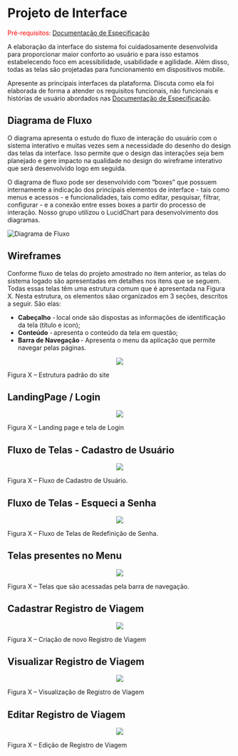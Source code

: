 
# Projeto de Interface

<span style="color:red">Pré-requisitos: <a href="2-Especificação do Projeto.md"> Documentação de Especificação</a></span>

A elaboração da interface do sistema foi cuidadosamente desenvolvida para proporcionar maior conforto ao usuário e para isso estamos estabelecendo foco em acessibilidade, usabilidade e agilidade. Além disso, todas as telas são projetadas para funcionamento em dispositivos mobile.

Apresente as principais interfaces da plataforma. Discuta como ela foi elaborada de forma a atender os requisitos funcionais, não funcionais e histórias de usuário abordados nas <a href="2-Especificação do Projeto.md"> Documentação de Especificação</a>.

## Diagrama de Fluxo

O diagrama apresenta o estudo do fluxo de interação do usuário com o sistema interativo e  muitas vezes sem a necessidade do desenho do design das telas da interface. Isso permite que o design das interações seja bem planejado e gere impacto na qualidade no design do wireframe interativo que será desenvolvido logo em seguida.

O diagrama de fluxo pode ser desenvolvido com “boxes” que possuem internamente a indicação dos principais elementos de interface - tais como menus e acessos - e funcionalidades, tais como editar, pesquisar, filtrar, configurar - e a conexão entre esses boxes a partir do processo de interação. Nosso grupo utilizou o LucidChart para desenvolvimento dos diagramas.


![Diagrama de Fluxo](img/diagrama_fluxo.png)

 
## Wireframes

Conforme fluxo de telas do projeto amostrado no item anterior, as telas do sistema logado são apresentadas em detalhes nos itens que se seguem. Todas essas telas têm uma estrutura comum que é apresentada na Figura X. Nesta estrutura, os elementos sãao organizados em 3 seções, descritos a seguir. São elas:

- **Cabeçalho** - local onde são dispostas as informações de identificação da tela (título e icon);   
- **Conteúdo** - apresenta o conteúdo da tela em questão;   
- **Barra de Navegação** - Apresenta o menu da aplicação que permite navegar pelas páginas.

 <p align="center">
  <img src="/docs/img/Esqueleto.png">
 </p>
 Figura X – Estrutura padrão do site 
 
 ## LandingPage / Login
 
 <p align="center">
  <img src="/docs/img/Login.png">
 </P>
 Figura X – Landing page e tela de Login 
 
 ## Fluxo de Telas - Cadastro de Usuário
 
 <p align="center">
  <img src="/docs/img/CadastroUsuario.png">
 </P>
 Figura X –  Fluxo de Cadastro de Usuário.
 
 ## Fluxo de Telas - Esqueci a Senha
 
 <p align="center">
  <img src="/docs/img/RecuperarSenha.png">
 </P>
 Figura X – Fluxo de Telas de Redefinição de Senha.
 
 
 ## Telas presentes no Menu
 
 <p align="center">
  <img src="/docs/img/Telas Principais.png">
 </P>
 Figura X – Telas que são acessadas pela barra de navegação.
 
 ## Cadastrar Registro de Viagem
 
 <p align="center">
  <img src="/docs/img/NovoRegistro.png">
 </P>
 Figura X – Criação de novo Registro de Viagem
 
 ## Visualizar Registro de Viagem
 
 <p align="center">
  <img src="/docs/img/VisualizarRegistro.png">
 </P>
 Figura X – Visualização de Registro de Viagem
 
 ## Editar Registro de Viagem
 
 <p align="center">
  <img src="/docs/img/Edicao.png">
 </P>
 Figura X – Edição de Registro de Viagem
 
